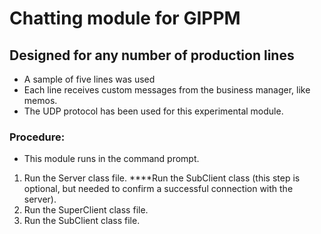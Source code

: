 # Chatting module for GIPPM
## Designed for any number of production lines
+ A sample of five lines was used
+ Each line receives custom messages from the business manager, like memos.
+ The UDP protocol has been used for this experimental module.

### Procedure:
- This module runs in the command prompt.
1. Run the Server class file.
****Run the SubClient class (this step is optional, but needed to confirm a successful connection with the server).
2. Run the SuperClient class file.
3. Run the SubClient class file.
